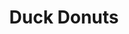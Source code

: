 ---
title: Duck Donuts
lng: -76.9971751
lat: 40.2446163
color: '#31225D'
type: Breakfast
address: 6230 Carlisle Pike, Hampden Township, PA 17050
tags:
  - donuts
---
